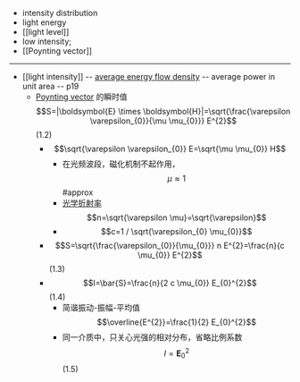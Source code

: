 - intensity distribution
- light energy
- [[light level]]
- low intensity;
- [[Poynting vector]]
- ---
- [[light intensity]] -- [average energy flow density](((Oknqm8qAY))) -- average power in unit area -- p19
    - [Poynting vector](((GEGfbYqb5))) 的瞬时值   $$S=|\boldsymbol{E} \times \boldsymbol{H}|=\sqrt{\frac{\varepsilon \varepsilon_{0}}{\mu \mu_{0}}} E^{2}$$   (1.2)
        - $$\sqrt{\varepsilon \varepsilon_{0}} E=\sqrt{\mu \mu_{0}} H$$
            - 在光频波段，磁化机制不起作用，$$\mu \approx 1$$   #approx
            - [光学折射率](((85GHGy9e3))) $$n=\sqrt{\varepsilon \mu}=\sqrt{\varepsilon}$$
            - $$c=1 / \sqrt{\varepsilon_{0} \mu_{0}}$$
        - $$S=\sqrt{\frac{\varepsilon_{0}}{\mu_{0}}} n E^{2}=\frac{n}{c \mu_{0}} E^{2}$$   (1.3)
        - $$I=\bar{S}=\frac{n}{2 c \mu_{0}} E_{0}^{2}$$   (1.4)
            - 简谐振动-振幅-平均值   $$\overline{E^{2}}=\frac{1}{2} E_{0}^{2}$$
            - 同一介质中，只关心光强的相对分布，省略比例系数 $$I=\boldsymbol{E}_{0}^{2}$$   (1.5)
